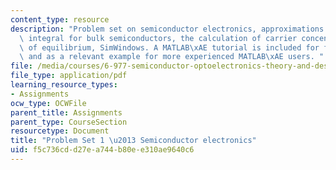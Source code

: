 ```yaml
---
content_type: resource
description: "Problem set on semiconductor electronics, approximations to the Fermi\
  \ integral for bulk semiconductors, the calculation of carrier concentrations out\
  \ of equilibrium, SimWindows. A MATLAB\xAE tutorial is included for first time users\
  \ and as a relevant example for more experienced MATLAB\xAE users. "
file: /media/courses/6-977-semiconductor-optoelectronics-theory-and-design-fall-2002/f5c736cdd27ea744b80ee310ae9640c6_ps1b.pdf
file_type: application/pdf
learning_resource_types:
- Assignments
ocw_type: OCWFile
parent_title: Assignments
parent_type: CourseSection
resourcetype: Document
title: "Problem Set 1 \u2013 Semiconductor electronics"
uid: f5c736cd-d27e-a744-b80e-e310ae9640c6
---
```

